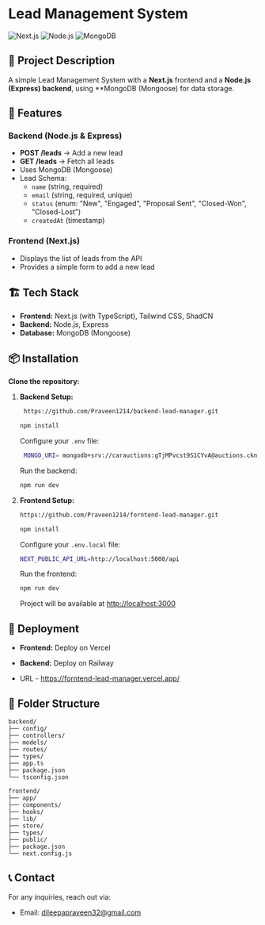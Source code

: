 # Lead Management System

![Next.js](https://img.shields.io/badge/Next.js-15.2-blue.svg) ![Node.js](https://img.shields.io/badge/Node.js-18-green.svg) ![MongoDB](https://img.shields.io/badge/MongoDB-5.0-brightgreen.svg)

## 🚀 Project Description
A simple Lead Management System with a **Next.js** frontend and a **Node.js (Express) backend**, using **MongoDB (Mongoose) for data storage.

## 📌 Features
### Backend (Node.js & Express)
- **POST /leads** → Add a new lead
- **GET /leads** → Fetch all leads
- Uses  MongoDB (Mongoose) 
- Lead Schema:
  - `name` (string, required)
  - `email` (string, required, unique)
  - `status` (enum: "New", "Engaged", "Proposal Sent", "Closed-Won", "Closed-Lost")
  - `createdAt` (timestamp)

### Frontend (Next.js)
- Displays the list of leads from the API
- Provides a simple form to add a new lead

## 🏗 Tech Stack
- **Frontend:** Next.js (with TypeScript), Tailwind CSS, ShadCN
- **Backend:** Node.js, Express
- **Database:** MongoDB (Mongoose) 

## 📦 Installation

 **Clone the repository:**
   


1. **Backend Setup:**
   ```sh
    https://github.com/Praveen1214/backend-lead-manager.git
   ```
   ```sh
   npm install
   ```

   Configure your `.env` file:
   ```sh
    MONGO_URI= mongodb+srv://carauctions:gTjMPvcst9S1CYvA@auctions.cknff.mongodb.net/test2
   ```

   Run the backend:
   ```sh
   npm run dev
   ```

2. **Frontend Setup:**

   
   ```sh
   https://github.com/Praveen1214/forntend-lead-manager.git
   ```

   ```sh
   npm install
   ```

   Configure your `.env.local` file:
   ```sh
   NEXT_PUBLIC_API_URL=http://localhost:5000/api
   ```

   Run the frontend:
   ```sh
   npm run dev
   ```

   Project will be available at [http://localhost:3000](http://localhost:3000)

## 🚀 Deployment
- **Frontend:** Deploy on Vercel
- **Backend:** Deploy on Railway

- URL - https://forntend-lead-manager.vercel.app/


## 📜 Folder Structure
```
backend/
├── config/
├── controllers/
├── models/
├── routes/
├── types/
├── app.ts
├── package.json
└── tsconfig.json

frontend/
├── app/
├── components/
├── hooks/
├── lib/
├── store/
├── types/
├── public/
├── package.json
└── next.config.js
```


## 📞 Contact
For any inquiries, reach out via:
- Email: dileepapraveen32@gmail.com


